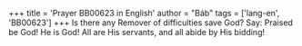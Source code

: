 +++
title = 'Prayer BB00623 in English'
author = "Báb"
tags = ['lang-en', 'BB00623']
+++
Is there any Remover of difficulties save God?  Say: Praised be God! He is God!  All are His servants, and all abide by His bidding!
